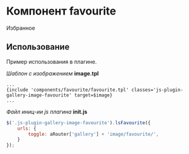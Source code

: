 # Компонент favourite

Избранное


## Использование

Пример использования в плагине.

_Шаблон с изображением_ **image.tpl**
```smarty
...
{include 'components/favourite/favourite.tpl' classes='js-plugin-gallery-image-favourite' target=$image}
...
```

_Файл иниц-ии js плагина_ **init.js**
```js
$('.js-plugin-gallery-image-favourite').lsFavourite({
    urls: {
        toggle: aRouter['gallery'] + 'image/favourite/',
    }
});
```